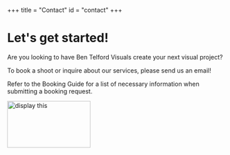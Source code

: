 +++
title = "Contact"
id = "contact"
+++

# Let's get started!    

Are you looking to have Ben Telford Visuals create your next visual project?   

To book a shoot or inquire about our services, please send us an email! 

Refer to the Booking Guide for a list of necessary information when submitting a booking request.

<img src="https://i.ytimg.com/vi/Od12YAbMLmQ/hqdefault.jpg?sqp=-oaymwEZCPYBEIoBSFXyq4qpAwsIARUAAIhCGAFwAQ==&rs=AOn4CLADz0g6RLdSfb_CBsCwzr7FyKVmBA" alt="display this" width=192 height=108>